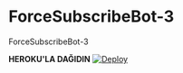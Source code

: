 # ForceSubscribeBot-3
ForceSubscribeBot-3


<b>HEROKU'LA DAĞIDIN</b>
[![Deploy](https://www.herokucdn.com/deploy/button.svg)](https://heroku.com/deploy?template=https://github.com/offlineflood/ForceSubscribeBot-3.git)
